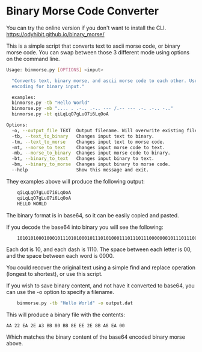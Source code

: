 # Binary Morse Code Converter
You can try the online version if you don't want to install the CLI.
https://odyhibit.github.io/binary_morse/

This is a simple script that converts text to ascii morse code, or binary morse code. You can swap between those 3 different mode using options on the command line.

```bash
Usage: binmorse.py [OPTIONS] <input>

  "Converts text, binary morse, and ascii morse code to each other. Use base64
  encoding for binary input."

  examples:
  binmorse.py -tb "Hello World"
  binmorse.py -mb ".... . .-.. .-.. --- /.-- --- .-. .-.. -.."
  binmorse.py -bt qiLqLqO7gLuO7i6LqOoA

Options:
  -o, --output_file TEXT  Output filename. Will overwrite existing files.
  -tb, --text_to_binary   Changes input text to binary.
  -tm, --text_to_morse    Changes input text to morse code.
  -mt, --morse_to_text    Changes input morse code to text.
  -mb, --morse_to_binary  Changes input morse code to binary.
  -bt, --binary_to_text   Changes input binary to text.
  -bm, --binary_to_morse  Changes input binary to morse code.
  --help                  Show this message and exit.

```
They examples above will produce the following output:

```bash
    qiLqLqO7gLuO7i6LqOoA
    qiLqLqO7gLuO7i6LqOoA
    HELLO WORLD 
 ```
The binary format is in base64, so it can be easily copied and pasted.

If you decode the base64 into binary you will see the following:
```bash
    101010100010001011101010001011101010001110111011100000001011101110001110111011100010111010001011101010001110101000000000
```
Each dot is 10, and each dash is 1110. The space between each letter is 00, and the space between each word is 0000.

You could recover the original text using a simple find and replace operation (longest to shortest), or use this script.

If you wish to save binary content, and not have it converted to base64, you can use the -o option to specify a filename.

```bash
    binmorse.py -tb "Hello World" -o output.dat
```
This will produce a binary file with the contents:
```
AA 22 EA 2E A3 BB 80 BB 8E EE 2E 8B A8 EA 00
```
Which matches the binary content of the base64 encoded binary morse above.
